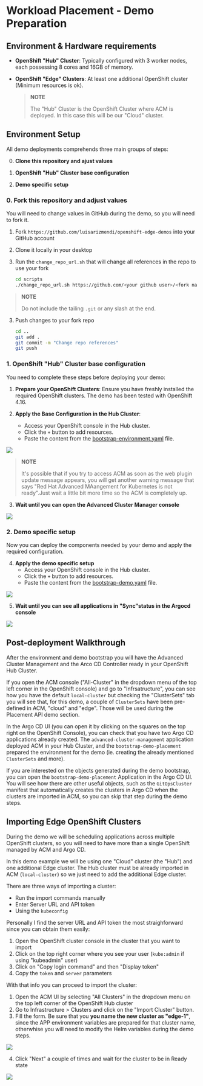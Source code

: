 # Workload Placement - Demo Preparation

## Environment & Hardware requirements 

* **OpenShift "Hub" Cluster**: Typically configured with 3 worker nodes, each possessing 8 cores and 16GB of memory.
* **OpenShift "Edge" Clusters**: At least one additional OpenShift cluster (Minimum resources is ok). 

  > **NOTE**
  >
  > The "Hub" Cluster is the OpenShift Cluster where ACM is deployed. In this case this will be our "Cloud" cluster.


## Environment Setup

All demo deployments comprehends three main groups of steps:

0. **Clone this repository and ajust values**

1. **OpenShift "Hub" Cluster base configuration**

2. **Demo specific setup**


### 0. Fork this repository and adjust values
You will need to change values in GitHub during the demo, so you will need to fork it.

1. Fork `https://github.com/luisarizmendi/openshift-edge-demos` into your GitHub account
2. Clone it locally in your desktop
3. Run the `change_repo_url.sh` that will change all references in the repo to use your fork

   ```bash
   cd scripts
   ./change_repo_url.sh https://github.com/<your github user>/<fork name>
   ```
  > **NOTE**
  >
  > Do not include the tailing `.git` or any slash at the end.

3. Push changes to your fork repo

   ```bash
   cd ..
   git add .
   git commit -m "Change repo references"
   git push
   ```

### 1. OpenShift "Hub" Cluster base configuration

You need to complete these steps before deploying your demo:

1. **Prepare your OpenShift Clusters**: Ensure you have freshly installed the required OpenShift clusters. The demo has been tested with OpenShift 4.16.

2. **Apply the Base Configuration in the Hub Cluster**:
   - Access your OpenShift console in the Hub cluster.
   - Click the `+` button to add resources.
   - Paste the content from the [bootstrap-environment.yaml](../../../bootstrap-environment/bootstrap-environment.yaml) file.

![](../../../doc/images/bootstrap-environment-deploy.gif)

  > **NOTE**
  >
  > It's possible that if you try to access ACM as soon as the web plugin update message appears, you will get another warning message that says "Red Hat Advanced MAangement for Kubernetes is not ready".Just wait a little bit more time so the ACM is completely up.

3. **Wait until you can open the Advanced Cluster Manager console**

![](../../../doc/images/bootstrap-environment-wait.gif)


### 2. Demo specific setup

Now you can deploy the components needed by your demo and apply the required configuration.

4. **Apply the demo specific setup**
   - Access your OpenShift console in the Hub cluster.
   - Click the `+` button to add resources.
   - Paste the content from the [bootstrap-demo.yaml](../bootstrap-demo/bootstrap-demo.yaml) file.

![](images/bootstrap-demo-deploy.gif)

5. **Wait until you can see all applications in "Sync"status in the Argocd console** 

![](images/bootstrap-demo-wait.gif)


## Post-deployment Walkthrough

After the environment and demo bootstrap you will have the Advanced Cluster Management and the Arco CD Controller ready in your OpenShift Hub Cluster.

If you open the ACM console ("All-Cluster" in the dropdown menu of the top left corner in the OpenShift console) and go to "Infrsatructure", you can see how you have the default `local-cluster` but checking the "ClusterSets" tab you will see that, for this demo, a couple of `ClusterSets` have been pre-defined in ACM, "cloud" and "edge". Those will be used during the Placement API demo section.

In the Argo CD UI (you can open it by clicking on the squares on the top right on the OpenShift Console), you can check that you have two Argo CD applications already created. The `advanced-cluster-management` application deployed ACM in your Hub Cluster, and the `bootstrap-demo-placement` prepared the environment for the demo (ie. creating the already mentioned `ClusterSets` and more).

If you are interested on the objects generated during the demo bootstrap, you can open the `bootstrap-demo-placement` Application in the Argo CD UI. You will see how there are other useful objects, such as the `GitOpsCluster` manifest that automatically creates the clusters in Argo CD when the clusters are imported in ACM, so you can skip that step during the demo steps.


## Importing Edge OpenShift Clusters

During the demo we will be scheduling applications across multiple OpenShift clusters, so you will need to have more than a single OpenShift managed by ACM and Argo CD.

In this demo example we will be using one "Cloud" cluster (the "Hub") and one additional Edge cluster. The Hub cluster must be already imported in ACM (`local-cluster`) so we just need to add the additional Edge cluster.

There are three ways of importing a cluster:
* Run the import commands manually
* Enter Server URL and API token
* Using the `kubeconfig`

Personally I find the server URL and API token the most straighforward since you can obtain them easily:

1. Open the OpenShift cluster console in the cluster that you want to import
2. Click on the top right corner where you see your user (`kube:admin` if using "kubeadmin" user)
3. Click on "Copy login command" and then "Display token"
4. Copy the `token` and `server` parameters

With that info you can proceed to import the cluster:

1. Open the ACM UI by selecting "All Clusters" in the dropdown menu on the top left corner of the OpenShift Hub cluster
2. Go to Infrastructure > Clusters and click on the "Import Cluster" button. 
3. Fill the form. Be sure that you **you name the new cluster as "edge-1"**, since the APP environment variables are prepared for that cluster name, otherwhise you will need to modify the Helm variables during the demo steps.

![](images/00-import-cluster.png)

4. Click "Next" a couple of times and wait for the cluster to be in Ready state





![](images/00-import-cluster-argocd.png)



